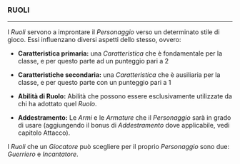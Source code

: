 ### RUOLI

---

I _Ruoli_ servono a improntare il _Personaggio_ verso un determinato stile di gioco. Essi influenzano diversi aspetti dello stesso, ovvero:

* **Caratteristica primaria:** una _Caratteristica_ che è fondamentale per la classe, e per questo parte ad un punteggio pari a 2

* **Caratteristiche secondaria:** una _Caratteristica_ che è ausiliaria per la classe, e per questo parte con un punteggio pari a 1

* **Abilità di Ruolo:** Abilità che possono essere esclusivamente utilizzate da chi ha adottato quel _Ruolo_.

* **Addestramento:** Le _Armi_ e le _Armature_ che il _Personaggio_ sarà in grado di usare \(aggiungendo il bonus di _Addestramento_ dove applicabile, vedi capitolo Attacco\).

I _Ruoli_ che un _Giocatore_ può scegliere per il proprio _Personaggio_ sono due: _Guerriero_ e _Incantatore_.

#### 



